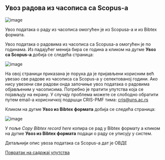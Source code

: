## Увoз радова из часописа са Scopus-a 
  
![image](https://user-images.githubusercontent.com/29538544/151998185-ca7ac926-dd3a-4ebc-aee2-53121385fbed.png)
 
Увoз пoдaтaкa о раду из часописа oмoгућeн je из Scopusa-a и из Bibtex формата.

Увoз пoдaтaкa о радовима из часописа  са Scopusa-a омогућен је по годинама. Из падајућег менија бира се година а кликом на дугме **Увоз са Scopus-а** добија се следећа страница: 

![image](https://user-images.githubusercontent.com/29538544/151574434-02f0f7e5-6c5f-45c7-8e44-89de69ed04e7.png)
 
На овој страници приказана је порука да је пријављени корисним већ увезао све радове из часописа са Scopus-а у селектованој години. Ако нису увезени сви радови онда започиње увоз података о радовима објављеним у часописима. Потребно је пратити упутства која се појављују на екрану. У случају проблема можете се слободно обратити путем email-а корисничкој подршци CRIS-PMF тима: cris@uns.ac.rs

Кликом на дугме **Увоз из Bibtex формата** добија се следећа страница: 

![image](https://user-images.githubusercontent.com/29538544/151575052-d34cdb1c-e6e7-4c01-a646-fa38a322c121.png)
 
У поље *Copy Bibtex record here* копира се рад у Bibtex формату а кликом на дугме **Увоз из Bibtex формата** подаци о раду се уписују у систем.

Детаљнији опис увоза података са Scopus-а дат је ОВДЕ

[Повратак на садржај упутства](../uputstvo.md#садржај)
